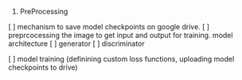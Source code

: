 1. PreProcessing

[ ] mechanism to save model checkpoints on google drive. 
[ ] preprcocessing the image to get input and output for training.
model architecture 
[ ] generator 
[ ] discriminator 

[ ] model training (definining custom loss functions, uploading model checkpoints to drive)


